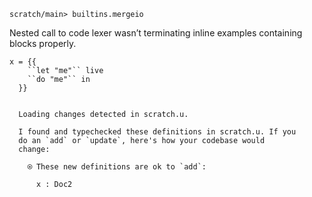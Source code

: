 ``` ucm :hide
scratch/main> builtins.mergeio
```

Nested call to code lexer wasn’t terminating inline examples containing blocks properly.

``` unison
x = {{
    ``let "me"`` live
    ``do "me"`` in
  }}
```

``` ucm :added-by-ucm

  Loading changes detected in scratch.u.

  I found and typechecked these definitions in scratch.u. If you
  do an `add` or `update`, here's how your codebase would
  change:

    ⍟ These new definitions are ok to `add`:
    
      x : Doc2
```
